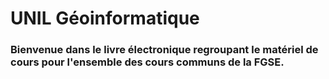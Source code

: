 # UNIL Géoinformatique

### Bienvenue dans le livre électronique regroupant le matériel de cours pour l'ensemble des cours communs de la FGSE.
                                    
```{tableofcontents}
```


